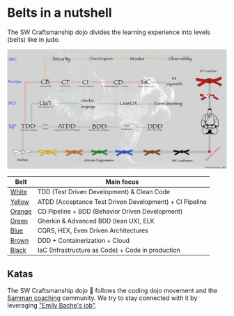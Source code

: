 # Belts in a nutshell

The SW Craftsmanship dojo divides the learning experience into levels (belts)
like in judo.

![Belts](belts.jpeg)

| Belt                       | Main focus                                              |
| -------------------------- | ------------------------------------------------------- |
| [White](white/README.md)   | TDD (Test Driven Development) & Clean Code              |
| [Yellow](yellow/README.md) | ATDD (Acceptance Test Driven Development) + CI Pipeline |
| [Orange](orange/README.md) | CD Pipeline + BDD (Behavior Driven Development)         |
| [Green](green/README.md)   | Gherkin & Advanced BDD (lean UX), ELK                   |
| [Blue](blue/README.md)     | CQRS, HEX, Even Driven Architectures                    |
| [Brown](brown/README.md)   | DDD + Containerization + Cloud                          |
| [Black](black/README.md)   | IaC (Infrastructure as Code) + Code in production       |

## Katas

The SW Craftsmanship dojo 🥋 follows the coding dojo movement and the
[Samman coaching](https://sammancoaching.org/) community. We try to stay
connected with it by leveraging
["Emily Bache's job"](https://github.com/emilybache?tab=repositories).
